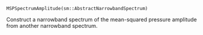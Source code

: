 ```
MSPSpectrumAmplitude(sm::AbstractNarrowbandSpectrum)
```

Construct a narrowband spectrum of the mean-squared pressure amplitude from another narrowband spectrum.
